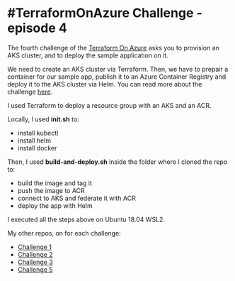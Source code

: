 # #TerraformOnAzure Challenge - episode 4

The fourth challenge of the [Terraform On Azure](https://github.com/Terraform-On-Azure-Workshop/terraform-azure-hashiconf2020) asks you to provision an AKS cluster, and to deploy the sample application on it.

We need to create an AKS cluster via Terraform. Then, we have to prepair a container for our sample app, publish it to an Azure Container Registry and deploy it to the AKS cluster via Helm.
You can read more about the challenge [here](https://github.com/Terraform-On-Azure-Workshop/terraform-azure-hashiconf2020/blob/main/challenges/challenge4/Readme.md).

I used Terraform to deploy a resource group with an AKS and an ACR.

Locally, I used **init.sh** to:
- install kubectl
- install helm
- install docker

Then, I used **build-and-deploy.sh** inside the folder where I cloned the repo to:
- build the image and tag it
- push the image to ACR
- connect to AKS and federate it with ACR
- deploy the app with Helm

I executed all the steps above on Ubuntu 18.04 WSL2.

My other repos, on for each challenge:
+ [Challenge 1](https://github.com/OmegaMadLab/TerraformOnAzure-Challenge1)
+ [Challenge 2](https://github.com/OmegaMadLab/TerraformOnAzure-Challenge2)
+ [Challenge 3](https://github.com/OmegaMadLab/TerraformOnAzure-Challenge3)
+ [Challenge 5](https://github.com/OmegaMadLab/TerraformOnAzure-Challenge5)